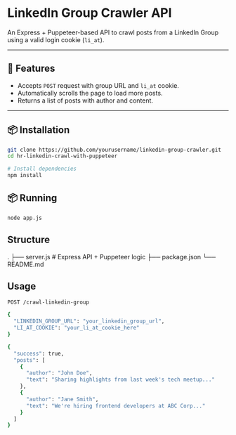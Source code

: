 # LinkedIn Group Crawler API

An Express + Puppeteer-based API to crawl posts from a LinkedIn Group using a valid login cookie (`li_at`).

---

## 🚀 Features

- Accepts `POST` request with group URL and `li_at` cookie.
- Automatically scrolls the page to load more posts.
- Returns a list of posts with author and content.

---

## 📦 Installation

```bash
git clone https://github.com/yourusername/linkedin-group-crawler.git
cd hr-linkedin-crawl-with-puppeteer

# Install dependencies
npm install
```

## 📦 Running

```bash
node app.js
```

## Structure

.
├── server.js           # Express API + Puppeteer logic
├── package.json
└── README.md

## Usage

`POST /crawl-linkedin-group`

```bash
{
  "LINKEDIN_GROUP_URL": "your_linkedin_group_url",
  "LI_AT_COOKIE": "your_li_at_cookie_here"
}
```

```bash
{
  "success": true,
  "posts": [
    {
      "author": "John Doe",
      "text": "Sharing highlights from last week's tech meetup..."
    },
    {
      "author": "Jane Smith",
      "text": "We're hiring frontend developers at ABC Corp..."
    }
  ]
}
```
